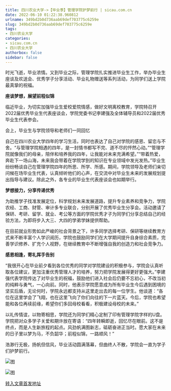 ```yaml
---
title: 四川农业大学->【毕业季】管理学院护梦前行 | sicau.com.cn
date: 2022-06-10 01:22:38.960812
urlname: 349bd2b0d736aab69def703775c6259e
slug: 349bd2b0d736aab69def703775c6259e
tags: 
- 四川农业大学
categories:
- sicau.com.cn
- 四川农业大学
authorbox: false
sidebar: false
---
```

时光飞逝，毕业浓情。又到毕业之际，管理学院扎实推进毕业生工作，举办毕业生座谈及欢送会、优秀学子分享活动、毕业礼物赠送等系列活动，为同学们送上学院最真挚的祝福。

**座谈梦想，展望前程似锦**

临近毕业，为切实加强毕业生爱校爱院情感，做好文明离校教育，学院特召开2022届优秀毕业生代表座谈会，学院党委书记李建强及全体辅导员和2022届优秀毕业生代表参会。

会上，毕业生与学院领导和老师们一同回忆
<!--more-->
自己在四川农业大学四年的学习生活，同时也表达了自己对学院的感恩、留恋与不舍。“与管理学院相遇的四年，是一封情书都写不完、道不尽的怦然心动。”“管理学院就像我们的母亲，陪伴和培养我的四年，让我能对未来充满希望。”“带着热爱，奔赴下一场山海，未来我会带着在学院学到的知识在专业领域中发光发热。”毕业生纷纷畅谈自己在管理学院四年的所思、所学、所感。期间，学院领导及老师们亲切问候在场毕业生代表，认真倾听他们的心声，在交流中对毕业生未来的发展规划提出指导与建议。除此之外，各专业的毕业生代表座谈会也如期举行。

**梦想接力，分享传递优秀**

为助推学子找准发展定位，科学规划未来发展道路，提升专业素养和竞争力，学院农经、工商、财管、审计多专业联合，分别开展了优秀毕业生分享会。活动邀请了保研、考研、留学、就业、考公等方面的学院优秀才子为同学们分享总结自己的经验方法，为即将步入大三、大四的学弟学妹提供帮助。

在目前就业形势如此严峻的社会背景之下，许多同学选择考研、保研等继续教育方式来不断丰富个人学识阅历，学院也鼓励同学们在大学期间提升自身综合素质，完善学识修养、扩充个人视野，在继续教育中不断增强自我的创造力和社会竞争力。

**感恩相逢，寄礼挥手告别**

“我很开心在毕业前夕看到各位优秀的同学对学院建设的积极参与，学院会认真听取各位建议，更加注重优秀管理人才的培养，努力把学院发展得更好更强大。”李建强代表学院传达了对毕业生的祝福，鼓励他们进入社会后仍要不忘初心，不改当初的纯粹与勇气，一心向前。同时，他表示学院愿意成为所有毕业生今后遇到困境的坚实后盾，无论何时，学院永远都支持从这里走出去的每一位学生。他谈道：“各位在这里学会了飞翔，也在这里飞向了你们向往的下一片蓝天。今后，学院也希望能和各位再续前缘，希望你们多回母校看看，积极建设母校的未来。”

以礼传情谊，以物寄相思，学院还为同学们精心定制了印有管理学院字样的U盘。学院把对众多学子关爱和期许放在寄语：“四年转瞬即逝，回忆尽在眼前。这不是终点，而是人生新旅程的起点。风劲帆满图新志，砥砺奋进正当时。愿大家在未来的日子里以梦为马，不负韶华；前程似锦，一路顺风！”

浩渺行无极，扬帆但信风，毕业活动圆满落幕，但曲终人不散，学院会一直为学子们护梦前行。

![图](https://news.sicau.edu.cn/__local/C/3C/8E/32E7831BD9A8C2751CA97C2E3BA_90AAE893_20E4E.jpg)

![图](https://news.sicau.edu.cn/__local/9/CB/32/F963B311778246748C32122AD00_C1E459ED_23256.jpg)

[转入文章首发地址](https://news.sicau.edu.cn/info/1078/68234.htm)
